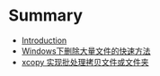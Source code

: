 # Summary

* [Introduction](README.md)
* [Windows下删除大量文件的快速方法](chapter1.md)
* [xcopy 实现批处理拷贝文件或文件夹](xxxx.md)


